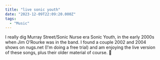 ```yaml
---
title: "live sonic youth"
date: "2023-12-09T22:09:20.000Z"
tags: 
  - "Music"
---
```


I really dig Murray Street/Sonic Nurse era Sonic Youth, in the early 2000s when Jim O’Rourke was in the band. I found a couple 2002 and 2004 shows on nugs.net (I'm doing a free trial) and am enjoying the live version of these songs, plus their older material of course. 🎵
